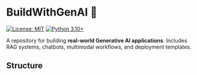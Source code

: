 # BuildWithGenAI 🚀

[![License: MIT](https://img.shields.io/badge/License-MIT-green.svg)](https://opensource.org/licenses/MIT)
[![Python 3.10+](https://img.shields.io/badge/python-3.10+-blue.svg)](https://www.python.org/downloads/)

A repository for building **real-world Generative AI applications**. Includes RAG systems, chatbots, multimodal workflows, and deployment templates.

## Structure
